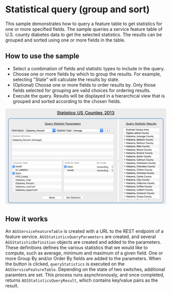 # Statistical query (group and sort)

This sample demonstrates how to query a feature table to get statistics for one or more specified fields.  The sample queries a service feature table of U.S. county diabetes data to get the selected statistics. The results can be grouped and sorted using one or more fields in the table.

## How to use the sample

- Select a combination of fields and statistic types to include in the query.
- Choose one or more fields by which to group the results. For example, selecting "State" will calculate the results by state.
- (Optional) Choose one or more fields to order results by. Only those fields selected for grouping are valid choices for ordering results.
- Execute the query. Results will be displayed in a hierarchical view that is grouped and sorted according to the chosen fields.

![](image1.png)

## How it works

An `AGSServiceFeatureTable` is created with a URL to the REST endpoint of a feature service. `AGSStatisticsQueryParameters` are created, and several `AGSStatisticDefinition` objects are created and added to the parameters. These definitions defines the various statistics that we would like to compute, such as average, minimum and maximum of a given field. One or more Group By and/or Order By fields are added to the parameters. When the button is clicked, `queryStatistics` is executed on the `AGSServiceFeatureTable`. Depending on the state of two switches, additional paramters are set. This process runs asynchronously, and once completed, returns `AGSStatisticsQueryResult`, which contains key/value pairs as the result.




